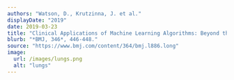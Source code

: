 ```yaml
---
authors: "Watson, D., Krutzinna, J. et al."
displayDate: "2019"
date: 2019-03-23
title: "Clinical Applications of Machine Learning Algorithms: Beyond the Black Box."
blurb: "*BMJ, 346*, 446-448."
source: "https://www.bmj.com/content/364/bmj.l886.long"
image:
  url: /images/lungs.png
  alt: "lungs"
---
```


